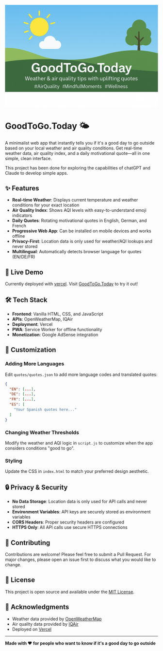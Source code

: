 ![Preview](image.png)

# GoodToGo.Today 🌤️

A minimalist web app that instantly tells you if it's a good day to go outside based on your local weather and air quality conditions. Get real-time weather data, air quality index, and a daily motivational quote—all in one simple, clean interface.

This project has been done for exploring the capabilities of chatGPT and Claude to develop simple apps.

## ✨ Features

- **Real-time Weather**: Displays current temperature and weather conditions for your exact location
- **Air Quality Index**: Shows AQI levels with easy-to-understand emoji indicators
- **Daily Quotes**: Rotating motivational quotes in English, German, and French
- **Progressive Web App**: Can be installed on mobile devices and works offline
- **Privacy-First**: Location data is only used for weather/AQI lookups and never stored
- **Multilingual**: Automatically detects browser language for quotes (EN/DE/FR)

## 🚀 Live Demo

Currently deployed with [vercel](vercel.com). Visit [GoodToGo.Today](https://goodtogotoday.vercel.app/) to try it out!

## 🛠️ Tech Stack

- **Frontend**: Vanilla HTML, CSS, and JavaScript
- **APIs**: OpenWeatherMap, IQAir
- **Deployment**: Vercel
- **PWA**: Service Worker for offline functionality
- **Monetization**: Google AdSense integration

## 🎨 Customization

### Adding More Languages

Edit `quotes/quotes.json` to add more language codes and translated quotes:

```json
{
  "EN": [...],
  "DE": [...],
  "FR": [...],
  "ES": [
    "Your Spanish quotes here..."
  ]
}
```

### Changing Weather Thresholds

Modify the weather and AQI logic in `script.js` to customize when the app considers conditions "good to go".

### Styling

Update the CSS in `index.html` to match your preferred design aesthetic.

## 🔒 Privacy & Security

- **No Data Storage**: Location data is only used for API calls and never stored
- **Environment Variables**: API keys are securely stored as environment variables
- **CORS Headers**: Proper security headers are configured
- **HTTPS Only**: All API calls use secure HTTPS connections

## 🤝 Contributing

Contributions are welcome! Please feel free to submit a Pull Request. For major changes, please open an issue first to discuss what you would like to change.

## 📄 License

This project is open source and available under the [MIT License](LICENSE).

## 🙏 Acknowledgments

- Weather data provided by [OpenWeatherMap](https://openweathermap.org/)
- Air quality data provided by [IQAir](https://www.iqair.com/)
- Deployed on [Vercel](https://vercel.com/)

---

**Made with ❤️ for people who want to know if it's a good day to go outside**